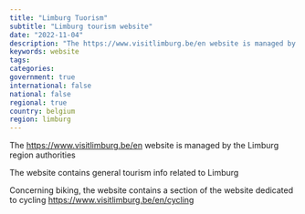 ```yaml
---
title: "Limburg Tuorism"
subtitle: "Limburg tourism website"
date: "2022-11-04"
description: "The https://www.visitlimburg.be/en website is managed by the Limburg region authorities"
keywords: website
tags:
categories: 
government: true
international: false
national: false
regional: true
country: belgium
region: limburg
---
```


The https://www.visitlimburg.be/en website is managed by the Limburg region authorities

The website contains general tourism info related to Limburg

Concerning biking, the website contains a section of the website dedicated to cycling https://www.visitlimburg.be/en/cycling